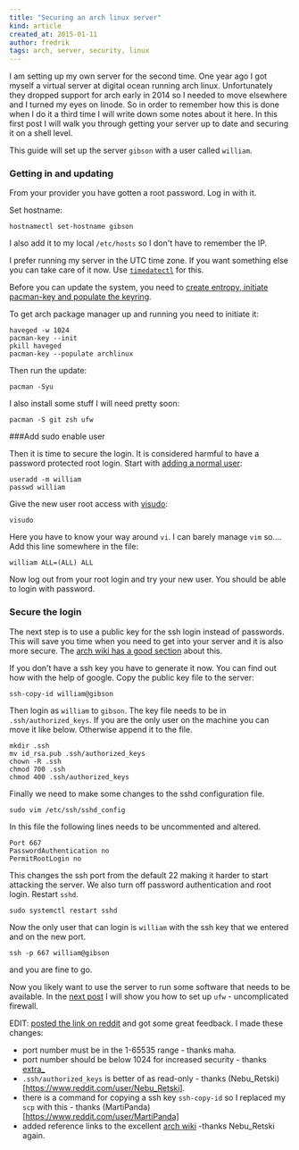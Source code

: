 ```yaml
---
title: "Securing an arch linux server"
kind: article
created_at: 2015-01-11
author: fredrik
tags: arch, server, security, linux
---
```


I am setting up my own server for the second time. One year ago I got myself a virtual server at digital ocean running arch linux. Unfortunately they dropped support for arch early in 2014 so I needed to move elsewhere and I turned my eyes on linode. So in order to remember how this is done when I do it a third time I will write down some notes about it here. In this first post I will walk you through getting your server up to date and securing it on a shell level.

This guide will set up the server `gibson`  with a user called `william`.

### Getting in and updating

From your provider you have gotten a root password. Log in with it.

Set hostname:
    
    hostnamectl set-hostname gibson

I also add it to my local `/etc/hosts` so I don't have to remember the IP.

I prefer running my server in the UTC time zone. If you want something else you can take care of it now. Use [`timedatectl`](https://wiki.archlinux.org/index.php/Time) for this.

Before you can update the system, you need to [create entropy, initiate pacman-key and populate the keyring](https://wiki.archlinux.org/index.php/Pacman-key#Initializing_the_keyring).

To get arch package manager up and running you need to initiate it:

    haveged -w 1024
    pacman-key --init
    pkill haveged
    pacman-key --populate archlinux

Then run the update:

    pacman -Syu

I also install some stuff I will need pretty soon:

    pacman -S git zsh ufw

###Add sudo enable user

Then it is time to secure the login. It is considered harmful to have a password protected root login. Start with [adding a normal user](https://wiki.archlinux.org/index.php/Users_and_Groups#Example_adding_a_user):

    useradd -m william
    passwd william

Give the new user root access with [visudo](https://wiki.archlinux.org/index.php/Sudo#Using_visudo):

    visudo

Here you have to know your way around `vi`. I can barely manage `vim` so....
Add this line somewhere in the file:

    william ALL=(ALL) ALL

Now log out from your root login and try your new user. You should be able to login with password.

### Secure the login

The next step is to use a public key for the ssh login instead of passwords. This will save you time when you need to get into your server and it is also more secure. The [arch wiki has a good section](https://wiki.archlinux.org/index.php/Secure_Shell#Protecting_SSH) about this.

If you don't have a ssh key you have to generate it now. You can find out how with the help of google. Copy the public key file to the server:

    ssh-copy-id william@gibson

Then login as `william` to `gibson`. The key file needs to be in `.ssh/authorized_keys`. If you are the only user on the machine you can move it like below. Otherwise append it to the file.

    mkdir .ssh
    mv id_rsa.pub .ssh/authorized_keys
    chown -R .ssh
    chmod 700 .ssh
    chmod 400 .ssh/authorized_keys

Finally we need to make some changes to the sshd configuration file.

    sudo vim /etc/ssh/sshd_config

In this file the following lines needs to be uncommented and altered.

    Port 667
    PasswordAuthentication no          
    PermitRootLogin no

This changes the ssh port from the default 22 making it harder to start attacking the server. We also turn off password authentication and root login. Restart `sshd`.

    sudo systemctl restart sshd

Now the only user that can login is `william` with the ssh key that we entered and on the new port.

    ssh -p 667 william@gibson

and you are fine to go.

Now you likely want to use the server to run some software that needs to be available. In the [next post](/2015/01/ufw-arch-server.html) I will show you how to set up `ufw` - uncomplicated firewall.

EDIT: [posted the link on reddit](https://www.reddit.com/r/archlinux/comments/2sbcce/how_to_secure_your_arch_server/) and got some great feedback. I made these changes:

- port number must be in the 1-65535 range - thanks maha.
- port number should be below 1024 for increased security - thanks [extra_](https://www.reddit.com/user/extra_)
- `.ssh/authorized_keys` is better of as read-only - thanks (Nebu_Retski)[https://www.reddit.com/user/Nebu_Retski].
- there is a command for copying a ssh key `ssh-copy-id` so I replaced my `scp` with this - thanks (MartiPanda)[https://www.reddit.com/user/MartiPanda]
- added reference links to the excellent [arch wiki](https://wiki.archlinux.org/) -thanks Nebu_Retski again.